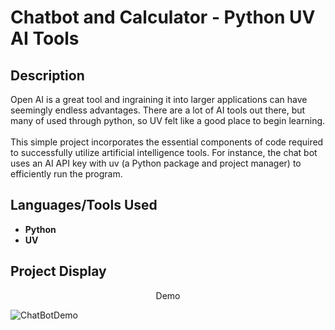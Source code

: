 
<h1>Chatbot and Calculator - Python UV AI Tools</h1>

<h2>Description</h2>
Open AI is a great tool and ingraining it into larger applications can have seemingly endless advantages. There are a lot of AI tools out there, but many of used through python, so UV felt like a good place to begin learning.
<br />
<br />
This simple project incorporates the essential components of code required to successfully  utilize artificial intelligence tools. For instance, the chat bot uses an AI API key with uv (a Python package and project manager) to efficiently run the program.
<br />


<h2>Languages/Tools Used</h2>

- <b>Python</b> 
- <b>UV</b>

<h2>Project Display</h2>
<p align = center> Demo </p>

![ChatBotDemo](https://github.com/user-attachments/assets/b965954c-e50e-4a4e-a16c-5b43d3a92514)
